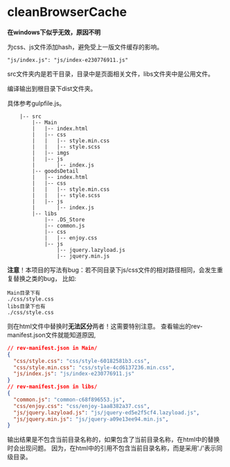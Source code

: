 # cleanBrowserCache
**在windows下似乎无效，原因不明**

为css、js文件添加hash，避免受上一版文件缓存的影响。
```
"js/index.js": "js/index-e230776911.js"
```

src文件夹内是若干目录，目录中是页面相关文件，libs文件夹中是公用文件。

编译输出到根目录下dist文件夹。

具体参考gulpfile.js。

```
    |-- src
        |-- Main
        |   |-- index.html
        |   |-- css
        |   |   |-- style.min.css
        |   |   |-- style.scss
        |   |-- imgs
        |   |-- js
        |       |-- index.js
        |-- goodsDetail
        |   |-- index.html
        |   |-- css
        |   |   |-- style.min.css
        |   |   |-- style.scss
        |   |-- js
        |       |-- index.js
        |-- libs
            |-- .DS_Store
            |-- common.js
            |-- css
            |   |-- enjoy.css
            |-- js
                |-- jquery.lazyload.js
                |-- jquery.min.js
```

**注意**！本项目的写法有bug：若不同目录下js/css文件的相对路径相同，会发生重复替换之类的bug，
比如:

```
Main目录下有
./css/style.css
libs目录下也有
./css/style.css
```

则在html文件中替换时**无法区分**两者！这需要特别注意。
查看输出的rev-manifest.json文件就能知道原因,

```json
// rev-manifest.json in Main/
{
  "css/style.css": "css/style-60182581b3.css",
  "css/style.min.css": "css/style-4cd6137236.min.css",
  "js/index.js": "js/index-e230776911.js"
}
// rev-manifest.json in libs/
{
  "common.js": "common-c68f896553.js",
  "css/enjoy.css": "css/enjoy-1aa8382a37.css",
  "js/jquery.lazyload.js": "js/jquery-ed5e2f5cf4.lazyload.js",
  "js/jquery.min.js": "js/jquery-a09e13ee94.min.js",
}
```

输出结果是不包含当前目录名称的，如果包含了当前目录名称，在html中的替换时会出现问题。
因为，在html中的引用不包含当前目录名称，而是采用'./'表示同级目录。
